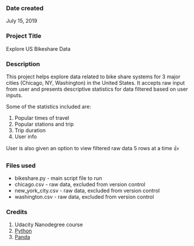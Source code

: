 ### Date created
July 15, 2019

### Project Title
Explore US Bikeshare Data

### Description
This project helps explore data related to bike share systems for 3 major cities (Chicago, NY, Washington) in the United States. It accepts raw input from user and presents descriptive statistics for data filtered based on user inputs.

Some of the statistics included are:
1. Popular times of travel
2. Popular stations and trip
3. Trip duration
4. User info

User is also given an option to view filtered raw data 5 rows at a time :+1:

### Files used
* bikeshare.py - main script file to run
* chicago.csv - raw data, excluded from version control
* new_york_city.csv - raw data, excluded from version control
* washington.csv - raw data, excluded from version control

### Credits
1. Udacity Nanodegree course
2. [Python](https://docs.python.org/2/reference/index.html)
3. [Panda](https://pandas.pydata.org/pandas-docs/stable/reference/index.html)
